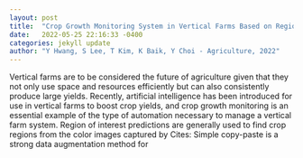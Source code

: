 ```yaml
---
layout: post
title:  "Crop Growth Monitoring System in Vertical Farms Based on Region-of-Interest Prediction"
date:   2022-05-25 22:16:33 -0400
categories: jekyll update
author: "Y Hwang, S Lee, T Kim, K Baik, Y Choi - Agriculture, 2022"
---
```

Vertical farms are to be considered the future of agriculture given that they not only use space and resources efficiently but can also consistently produce large yields. Recently, artificial intelligence has been introduced for use in vertical farms to boost crop yields, and crop growth monitoring is an essential example of the type of automation necessary to manage a vertical farm system. Region of interest predictions are generally used to find crop regions from the color images captured by  Cites: Simple copy-paste is a strong data augmentation method for
